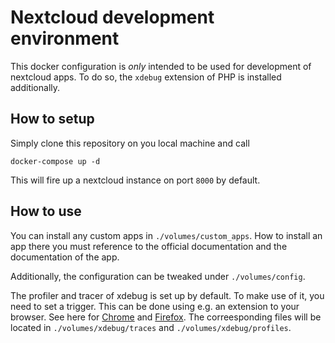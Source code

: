 # Nextcloud development environment

This docker configuration is *only* intended to be used for development of nextcloud apps.
To do so, the `xdebug` extension of PHP is installed additionally.

## How to setup

Simply clone this repository on you local machine and call

```
docker-compose up -d
```
This will fire up a nextcloud instance on port `8000` by default.

## How to use

You can install any custom apps in `./volumes/custom_apps`.
How to install an app there you must reference to the official documentation and the documentation of the app.

Additionally, the configuration can be tweaked under `./volumes/config`.

The profiler and tracer of xdebug is set up by default.
To make use of it, you need to set a trigger.
This can be done using e.g. an extension to your browser.
See here for [Chrome](https://chrome.google.com/webstore/detail/xdebug-helper/eadndfjplgieldjbigjakmdgkmoaaaoc) and [Firefox](https://addons.mozilla.org/en-GB/firefox/addon/xdebug-helper-for-firefox/).
The correesponding files will be located in `./volumes/xdebug/traces` and `./volumes/xdebug/profiles`.
